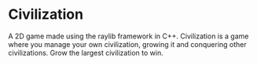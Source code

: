 # Civilization
A 2D game made using the raylib framework in C++. Civilization is a game where you manage your own civilization, growing it and conquering other civilizations. Grow the largest civilization to win.
